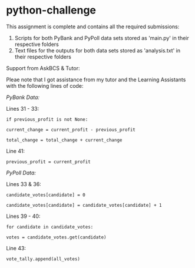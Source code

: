 # python-challenge

This assignment is complete and contains all the required submissions:

1. Scripts for both PyBank and PyPoll data sets stored as 'main.py' in their respective folders
2. Text files for the outputs for both data sets stored as 'analysis.txt' in their respective folders

Support from AskBCS & Tutor:

Pleae note that I got assistance from my tutor and the Learning Assistants with the following lines of code:

*PyBank Data:*

Lines 31 - 33: 
    
    if previous_profit is not None:
    
    current_change = current_profit - previous_profit
    
    total_change = total_change + current_change

Line 41:
    
    previous_profit = current_profit

*PyPoll Data:*

Lines 33 & 36:
    
    candidate_votes[candidate] = 0
    
    candidate_votes[candidate] = candidate_votes[candidate] + 1

Lines 39 - 40:
    
    for candidate in candidate_votes:
    
    votes = candidate_votes.get(candidate)

Line 43:

    vote_tally.append(all_votes)
      
